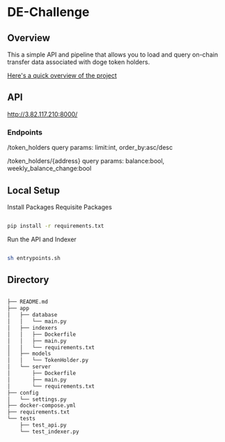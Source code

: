 # DE-Challenge

## Overview

This a simple API and pipeline that allows you to load and query on-chain transfer data associated with doge token holders.

[Here's a quick overview of the project](https://evergreen-haircut-085.notion.site/bc360c1fdaae49c78dfa80687f4f1217?v=cfd5de9304de4010b205af078e62f306)

## API

http://3.82.117.210:8000/

### Endpoints

/token_holders
query params: limit:int, order_by:asc/desc

/token_holders/{address}
query params: balance:bool, weekly_balance_change:bool

## Local Setup

Install Packages Requisite Packages

```bash

pip install -r requirements.txt

```

Run the API and Indexer

```bash

sh entrypoints.sh

```

## Directory

```bash

├── README.md
├── app
│   ├── database
│   │   └── main.py
│   ├── indexers
│   │   ├── Dockerfile
│   │   ├── main.py
│   │   └── requirements.txt
│   ├── models
│   │   └── TokenHolder.py
│   └── server
│       ├── Dockerfile
│       ├── main.py
│       └── requirements.txt
├── config
│   └── settings.py
├── docker-compose.yml
├── requirements.txt
└── tests
    ├── test_api.py
    └── test_indexer.py



```
